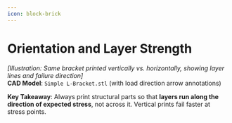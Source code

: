 ```yaml
---
icon: block-brick
---
```


# Orientation and Layer Strength

_\[Illustration: Same bracket printed vertically vs. horizontally, showing layer lines and failure direction]_\
**CAD Model**: `Simple L-Bracket.stl` (with load direction arrow annotations)

**Key Takeaway**: Always print structural parts so that **layers run along the direction of expected stress**, not across it. Vertical prints fail faster at stress points.

